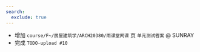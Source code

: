 ```yaml
---
search:
  exclude: true
---
```


- 增加 `course/F~/房屋建筑学/ARCH20380/雨课堂网课` 页 `单元测试答案` @ SUNRAY
- 完成 `TODO-upload #10`
